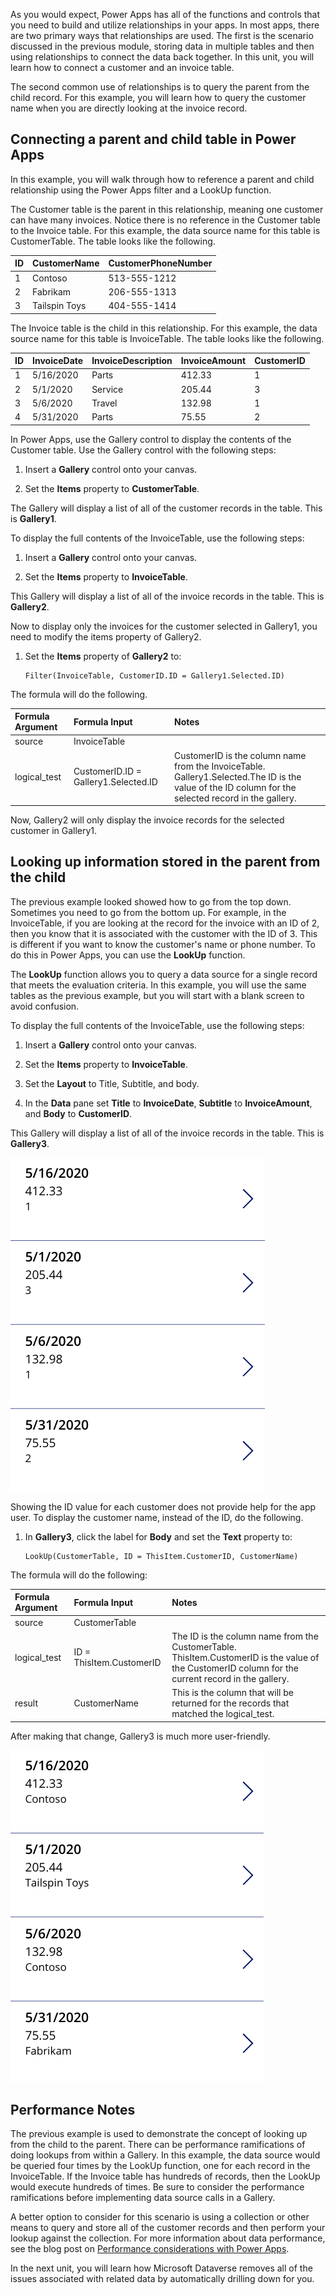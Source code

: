As you would expect, Power Apps has all of the functions and controls that you need to build and utilize relationships in your apps. In most apps, there are two primary ways that relationships are used. The first is the scenario discussed in the previous module, storing data in multiple tables and then using relationships to connect the data back together. In this unit, you will learn how to connect a customer and an invoice table.

The second common use of relationships is to query the parent from the child record. For this example, you will learn how to query the customer name when you are directly looking at the invoice record.

## Connecting a parent and child table in Power Apps

In this example, you will walk through how to reference a parent and
child relationship using the Power Apps filter and a LookUp function.

The Customer table is the parent in this relationship, meaning one customer can have many invoices. Notice there is no reference in the
Customer table to the Invoice table. For this example, the data source
name for this table is CustomerTable. The table looks like the
following.

| ID | CustomerName   | CustomerPhoneNumber |
| :- | :--------------|:--------------------|
| 1  | Contoso       | 513-555-1212         |
| 2  | Fabrikam      | 206-555-1313         |
| 3  | Tailspin Toys | 404-555-1414         |

The Invoice table is the child in this relationship. For this example,
the data source name for this table is InvoiceTable. The table looks
like the following.

| ID | InvoiceDate | InvoiceDescription| InvoiceAmount | CustomerID |
| :--| :-----------| :-----------------| :-------------| :----------|
| 1  | 5/16/2020   | Parts             | 412.33        | 1          |
| 2  | 5/1/2020    | Service           | 205.44        | 3          |
| 3  | 5/6/2020    | Travel            | 132.98        | 1          |
| 4  | 5/31/2020   | Parts             | 75.55         | 2          |

In Power Apps, use the Gallery control to display the contents of the
Customer table. Use the Gallery control with the following steps:

1.  Insert a **Gallery** control onto your canvas.

2.  Set the **Items** property to **CustomerTable**.

The Gallery will display a list of all of the customer records in the
table. This is **Gallery1**.

To display the full contents of the InvoiceTable, use the following
steps:

1.  Insert a **Gallery** control onto your canvas.

2.  Set the **Items** property to **InvoiceTable**.

This Gallery will display a list of all of the invoice records in the
table. This is **Gallery2**.

Now to display only the invoices for the customer selected in Gallery1, you need to
modify the items property of Gallery2.

1.  Set the **Items** property of **Gallery2** to:

    ```powerappsfl
    Filter(InvoiceTable, CustomerID.ID = Gallery1.Selected.ID)
    ```

The formula will do the following.

  | **Formula Argument** | **Formula Input**                 | **Notes** |
  | :--------------------| :---------------------------------| :-----------------------------------------------------------------------------------------------------------------------------------------------------|
  | source               | InvoiceTable                      |  |
  | logical_test        | CustomerID.ID = Gallery1.Selected.ID | CustomerID is the column name from the InvoiceTable. Gallery1.Selected.The ID is the value of the ID column for the selected record in the gallery. |

Now, Gallery2 will only display the invoice records for the selected
customer in Gallery1.

## Looking up information stored in the parent from the child

The previous example looked showed how to go from the top down. Sometimes
you need to go from the bottom up. For example, in the InvoiceTable, if
you are looking at the record for the invoice with an ID of 2, then you
know that it is associated with the customer with the ID of 3. This is different
if you want to know the customer's name or phone number. To do this in
Power Apps, you can use the **LookUp** function.

The **LookUp** function allows you to query a data source for a single
record that meets the evaluation criteria. In this example, you will use
the same tables as the previous example, but you will start with a blank
screen to avoid confusion.

To display the full contents of the InvoiceTable, use the following
steps:

1.  Insert a **Gallery** control onto your canvas.

2.  Set the **Items** property to **InvoiceTable**.

3.  Set the **Layout** to Title, Subtitle, and body.

4.  In the **Data** pane set **Title** to **InvoiceDate**, **Subtitle** to 
    **InvoiceAmount**, and **Body** to **CustomerID**.

This Gallery will display a list of all of the invoice records in the
table. This is **Gallery3**.

![List of invoice records](../media/image1.png)

Showing the ID value for each customer does not provide help for the app
user. To display the customer name, instead of the ID, do the following.

1.  In **Gallery3**, click the label for **Body** and set the **Text** property
    to:

    ```powerappsfl
    LookUp(CustomerTable, ID = ThisItem.CustomerID, CustomerName)
    ```
The formula will do the following:

| **Formula Argument**  | **Formula Input**        | **Notes** |
| :---------------------| :------------------------| :----------------------------------------------------------------------------------------------------------------------------------------------------|
| source                | CustomerTable            |  |
| logical_test         | ID = ThisItem.CustomerID | The ID is the column name from the CustomerTable. ThisItem.CustomerID is the value of the CustomerID column for the current record in the gallery.|
| result                | CustomerName             | This is the column that will be returned for the records that matched the logical_test.|

After making that change, Gallery3 is much more user-friendly.

![user-friendly list of invoice records](../media/image2.png)

## Performance Notes

The previous example is used to demonstrate the
concept of looking up from the child to the parent. There can be
performance ramifications of doing lookups from within a Gallery. In
this example, the data source would be queried four times by the LookUp
function, one for each record in the InvoiceTable. If the Invoice table
has hundreds of records, then the LookUp would execute hundreds of times. Be
sure to consider the performance ramifications before implementing data
source calls in a Gallery.

A better option to consider for this scenario is using a collection or
other means to query and store all of the customer records and then
perform your lookup against the collection. For more information about data performance, see the blog post on [Performance considerations with Power Apps](https://powerapps.microsoft.com/blog/performance-considerations-with-powerapps/).

In the next unit, you will learn how Microsoft Dataverse removes all of the
issues associated with related data by automatically drilling down for you.
